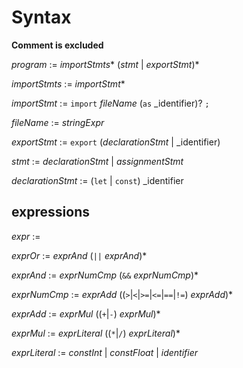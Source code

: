 # Syntax

**Comment is excluded**

_program_ := _importStmts_* (_stmt_ | _exportStmt_)*

_importStmts_ := _importStmt_*

_importStmt_ := `import` _fileName_ (`as` _identifier)? `;`

_fileName_ := _stringExpr_

_exportStmt_ := `export` (_declarationStmt_ | _identifier)

_stmt_ := _declarationStmt_ | _assignmentStmt_

_declarationStmt_ := (`let` | `const`) _identifier

## expressions

_expr_ :=

_exprOr_ := _exprAnd_ (`||` _exprAnd_)*

_exprAnd_ := _exprNumCmp_ (`&&` _exprNumCmp_)*

_exprNumCmp_ := _exprAdd_ ((`>`|`<`|`>=`|`<=`|`==`|`!=`) _exprAdd_)*

_exprAdd_ := _exprMul_ ((`+`|`-`) _exprMul_)*

_exprMul_ := _exprLiteral_ ((`*`|`/`) _exprLiteral_)*

_exprLiteral_ := _constInt_ | _constFloat_ | _identifier_